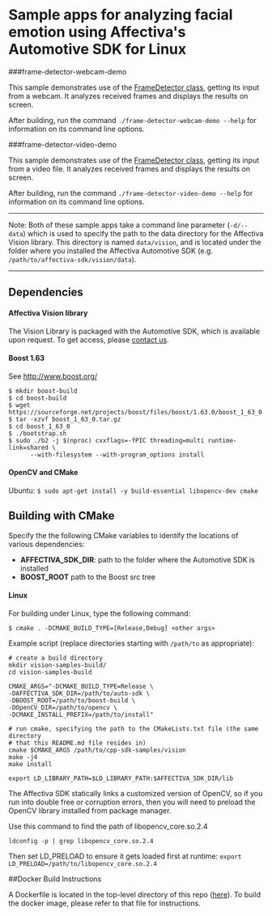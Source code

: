 # Sample apps for analyzing facial emotion using Affectiva's Automotive SDK for Linux

###frame-detector-webcam-demo

This sample demonstrates use of the [FrameDetector class](https://auto.affectiva.com/docs/vision-create-detector), getting its input from a webcam. It analyzes received frames and displays the results on screen.

After building, run the command `./frame-detector-webcam-demo --help` for information on its command line options.

###frame-detector-video-demo

This sample demonstrates use of the [FrameDetector class](https://auto.affectiva.com/docs/vision-create-detector), getting its input from a video file. It analyzes received frames and displays the results on screen.

After building, run the command `./frame-detector-video-demo --help` for information on its command line options.

---
Note: Both of these sample apps take a command line parameter (`-d/--data`) which is used to specify the path to the data directory for the Affectiva Vision library.  This directory is named `data/vision`, and is located under the folder where you installed the Affectiva Automotive SDK (e.g. `/path/to/affectiva-sdk/vision/data`). 

---

## Dependencies

#### Affectiva Vision library

The Vision Library is packaged with the Automotive SDK, which is available upon request. To get access, please [contact us](https://auto.affectiva.com/).

#### Boost 1.63

See http://www.boost.org/

```
$ mkdir boost-build
$ cd boost-build
$ wget https://sourceforge.net/projects/boost/files/boost/1.63.0/boost_1_63_0.tar.gz
$ tar -xzvf boost_1_63_0.tar.gz
$ cd boost_1_63_0
$ ./bootstrap.sh
$ sudo ./b2 -j $(nproc) cxxflags=-fPIC threading=multi runtime-link=shared \
      --with-filesystem --with-program_options install
```

#### OpenCV and CMake

Ubuntu:
`$ sudo apt-get install -y build-essential libopencv-dev cmake`

## Building with CMake

Specify the the following CMake variables to identify the locations of various dependencies:

- **AFFECTIVA_SDK_DIR**: path to the folder where the Automotive SDK is installed
- **BOOST_ROOT** path to the Boost src tree


#### Linux

For building under Linux, type the following command:

`$ cmake . -DCMAKE_BUILD_TYPE=[Release,Debug] <other args>`

Example script (replace directories starting with `/path/to` as appropriate):
```
# create a build directory
mkdir vision-samples-build/
cd vision-samples-build

CMAKE_ARGS="-DCMAKE_BUILD_TYPE=Release \
-DAFFECTIVA_SDK_DIR=/path/to/auto-sdk \
-DBOOST_ROOT=/path/to/boost-build \
-DOpenCV_DIR=/path/to/opencv \
-DCMAKE_INSTALL_PREFIX=/path/to/install"

# run cmake, specifying the path to the CMakeLists.txt file (the same directory
# that this README.md file resides in)
cmake $CMAKE_ARGS /path/to/cpp-sdk-samples/vision
make -j4
make install

export LD_LIBRARY_PATH=$LD_LIBRARY_PATH:$AFFECTIVA_SDK_DIR/lib
```

The Affectiva SDK statically links a customized version of OpenCV, so if you run into double free or corruption errors, then you will need to preload the OpenCV library installed from package manager.

Use this command to find the path of libopencv_core.so.2.4

`ldconfig -p | grep libopencv_core.so.2.4`

Then set LD_PRELOAD to ensure it gets loaded first at runtime:
`export LD_PRELOAD=/path/to/libopencv_core.so.2.4`

##Docker Build Instructions

A Dockerfile is located in the top-level directory of this repo ([here](../Dockerfile)). To build the docker image, please refer to that file for instructions.

